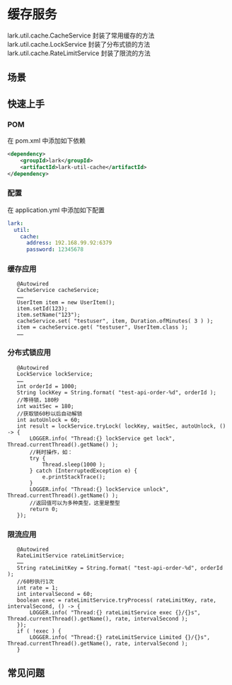 # 缓存服务

lark.util.cache.CacheService 封装了常用缓存的方法
lark.util.cache.LockService 封装了分布式锁的方法
lark.util.cache.RateLimitService 封装了限流的方法

## 场景


## 快速上手

### POM

在 pom.xml 中添加如下依赖

```xml
<dependency>
    <groupId>lark</groupId>
    <artifactId>lark-util-cache</artifactId>
</dependency>
```

### 配置

在 application.yml 中添加如下配置

```yaml
lark:
  util:
    cache:
      address: 192.168.99.92:6379
      password: 12345678
```
### 缓存应用

 ```
    @Autowired
    CacheService cacheService;
    ……
    UserItem item = new UserItem();
    item.setId(123);
    item.setName("123");
    cacheService.set( "testuser", item, Duration.ofMinutes( 3 ) );
    item = cacheService.get( "testuser", UserItem.class );
    ……
 ```

### 分布式锁应用

 ```
    @Autowired
    LockService lockService;
    ……
    int orderId = 1000;
    String lockKey = String.format( "test-api-order-%d", orderId );
    //等待锁，180秒
    int waitSec = 180;
    //获取锁60秒以后自动解锁
    int autoUnlock = 60;
    int result = lockService.tryLock( lockKey, waitSec, autoUnlock, () -> {
        LOGGER.info( "Thread:{} lockService get lock", Thread.currentThread().getName() );
        //耗时操作，如：
        try {
            Thread.sleep(1000 );
        } catch (InterruptedException e) {
            e.printStackTrace();
        }
        LOGGER.info( "Thread:{} lockService unlock", Thread.currentThread().getName() );
        //返回值可以为多种类型，这里是整型
        return 0;
    });
 ```

### 限流应用

 ```
    @Autowired
    RateLimitService rateLimitService;
    ……
    String rateLimitKey = String.format( "test-api-order-%d", orderId );
    //60秒执行1次
    int rate = 1;
    int intervalSecond = 60;
    boolean exec = rateLimitService.tryProcess( rateLimitKey, rate, intervalSecond, () -> {
        LOGGER.info( "Thread:{} rateLimitService exec {}/{}s", Thread.currentThread().getName(), rate, intervalSecond );
    });
    if ( !exec ) {
        LOGGER.info( "Thread:{} rateLimitService Limited {}/{}s", Thread.currentThread().getName(), rate, intervalSecond );
    }
 ```

## 常见问题